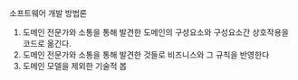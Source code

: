 소프트웨어 개발 방법론

1. 도메인 전문가와 소통을 통해 발견한 도메인의 구성요소와 구성요소간 상호작용을 코드로 옮긴다.
2. 도메인 전문가와 소통을 통해 발견한 것들로 비즈니스와 그 규칙을 반영한다
3. 도메인 모델을 제외한 기술적 봅